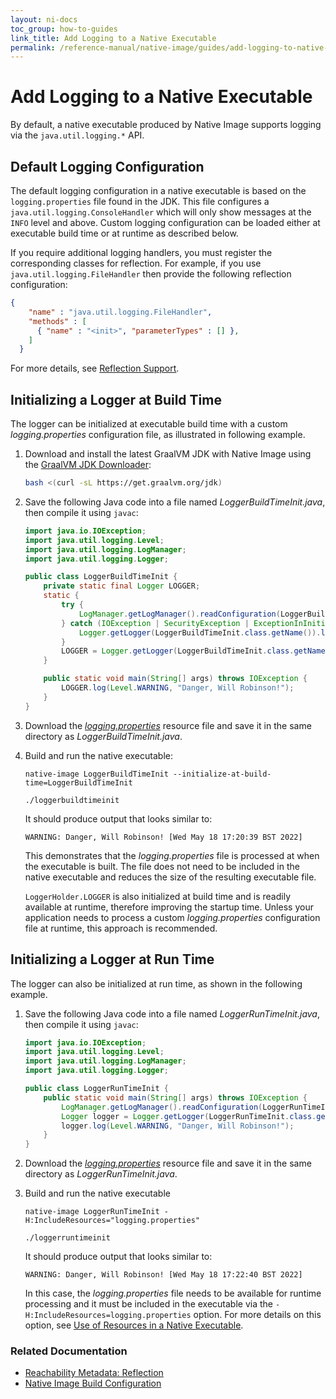 ```yaml
---
layout: ni-docs
toc_group: how-to-guides
link_title: Add Logging to a Native Executable
permalink: /reference-manual/native-image/guides/add-logging-to-native-executable/
---
```


# Add Logging to a Native Executable

By default, a native executable produced by Native Image supports logging via the `java.util.logging.*` API.

## Default Logging Configuration

The default logging configuration in a native executable is based on the `logging.properties` file found in the JDK.
This file configures a `java.util.logging.ConsoleHandler` which will only show messages at the `INFO` level and above.
Custom logging configuration can be loaded either at executable build time or at runtime as described below.

If you require additional logging handlers, you must register the corresponding classes for reflection.
For example, if you use `java.util.logging.FileHandler` then provide the following reflection configuration:
```json
{
    "name" : "java.util.logging.FileHandler",
    "methods" : [
      { "name" : "<init>", "parameterTypes" : [] },
    ]
  }
```
For more details, see [Reflection Support](../Reflection.md).

## Initializing a Logger at Build Time

The logger can be initialized at executable build time with a custom _logging.properties_ configuration file, as illustrated in following example.

1. Download and install the latest GraalVM JDK with Native Image using the [GraalVM JDK Downloader](https://github.com/graalvm/graalvm-jdk-downloader):
    ```bash
    bash <(curl -sL https://get.graalvm.org/jdk) 
    ```

2. Save the following Java code into a file named _LoggerBuildTimeInit.java_, then compile it using `javac`:
    ```java
    import java.io.IOException;
    import java.util.logging.Level;
    import java.util.logging.LogManager;
    import java.util.logging.Logger;

    public class LoggerBuildTimeInit {
        private static final Logger LOGGER;
        static {
            try {
                LogManager.getLogManager().readConfiguration(LoggerBuildTimeInit.class.getResourceAsStream("/logging.properties"));
            } catch (IOException | SecurityException | ExceptionInInitializerError ex) {
                Logger.getLogger(LoggerBuildTimeInit.class.getName()).log(Level.SEVERE, "Failed to read logging.properties file", ex);
            }
            LOGGER = Logger.getLogger(LoggerBuildTimeInit.class.getName());
        }

        public static void main(String[] args) throws IOException {
            LOGGER.log(Level.WARNING, "Danger, Will Robinson!");
        }
    } 
    ```

3. Download the [_logging.properties_](../assets/logging.properties) resource file and save it in the same directory as _LoggerBuildTimeInit.java_.

4. Build and run the native executable:
    ```shell
    native-image LoggerBuildTimeInit --initialize-at-build-time=LoggerBuildTimeInit
    ```
    ```shell
    ./loggerbuildtimeinit
    ```
    It should produce output that looks similar to:
    ```shell
    WARNING: Danger, Will Robinson! [Wed May 18 17:20:39 BST 2022]
    ```

    This demonstrates that the _logging.properties_ file is processed at when the executable is built.
    The file does not need to be included in the native executable and reduces the size of the resulting executable file.

   `LoggerHolder.LOGGER` is also initialized at build time and is readily available at runtime, therefore improving the startup time. 
   Unless your application needs to process a custom _logging.properties_ configuration file at runtime, this approach is recommended.

## Initializing a Logger at Run Time

The logger can also be initialized at run time, as shown in the following example.

1. Save the following Java code into a file named _LoggerRunTimeInit.java_, then compile it using `javac`:

    ```java
    import java.io.IOException;
    import java.util.logging.Level;
    import java.util.logging.LogManager;
    import java.util.logging.Logger;
    
    public class LoggerRunTimeInit {
        public static void main(String[] args) throws IOException {
            LogManager.getLogManager().readConfiguration(LoggerRunTimeInit.class.getResourceAsStream("/logging.properties"));
            Logger logger = Logger.getLogger(LoggerRunTimeInit.class.getName());
            logger.log(Level.WARNING, "Danger, Will Robinson!");
        }
    }
    ```

2. Download the [_logging.properties_](../assets/logging.properties) resource file and save it in the same directory as _LoggerRunTimeInit.java_.

3. Build and run the native executable
    ```shell
    native-image LoggerRunTimeInit -H:IncludeResources="logging.properties"
    ```
    ```shell
    ./loggerruntimeinit
    ```
    It should produce output that looks similar to:
    ```
    WARNING: Danger, Will Robinson! [Wed May 18 17:22:40 BST 2022]
    ```

    In this case, the _logging.properties_ file needs to be available for runtime processing and it must be included in the executable via the `-H:IncludeResources=logging.properties` option. For more details on this option, see [Use of Resources in a Native Executable](../Resources.md).

### Related Documentation

* [Reachability Metadata: Reflection](../ReachabilityMetadata.md#reflection)
* [Native Image Build Configuration](../BuildConfiguration.md)
